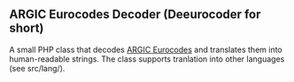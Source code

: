 ## ARGIC Eurocodes Decoder (Deeurocoder for short)

A small PHP class that decodes [ARGIC Eurocodes](https://www.argic.org/aboutus) and translates them into human-readable strings. The class supports tranlation into other languages (see src/lang/).
